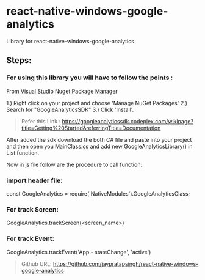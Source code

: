 # react-native-windows-google-analytics
Library for react-native-windows-google-analytics

## Steps:

### For using this library you will have to follow the points :

From Visual Studio Nuget Package Manager

1.) Right click on your project and choose 'Manage NuGet Packages'
2.) Search for "GoogleAnalyticsSDK"
3.) Click 'Install'.

> Refer this Link : https://googleanalyticssdk.codeplex.com/wikipage?title=Getting%20Started&referringTitle=Documentation

After added the sdk download the both C# file and paste into your project and then open you MainClass.cs and add new GoogleAnalyticsLibrary() in List function.


Now in js file follow are the procedure to call function:

### import header file:

const GoogleAnalytics = require('NativeModules').GoogleAnalyticsClass;

### For track Screen:

GoogleAnalytics.trackScreen(<screen_name>)


### For track Event:

GoogleAnalytics.trackEvent('App - stateChange', 'active')



> Github URL: https://github.com/jaypratapsingh/react-native-windows-google-analytics
